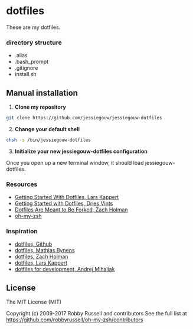 # dotfiles
These are my dotfiles.

### directory structure
* .alias
* .bash_prompt
* .gitignore
* install.sh

## Manual installation
1. __Clone my repository__
```sh
git clone https://github.com/jessiegouw/jessiegouw-dotfiles
```

2. __Change your default shell__
```sh
chsh -s /bin/jessiegouw-dotfiles
```

3. __Initialize your new jessiegouw-dotfiles configuration__

Once you open up a new terminal window, it should load jessiegouw-dotfiles.

### Resources
* [Getting Started With Dotfiles, Lars Kappert](https://medium.com/@webprolific/getting-started-with-dotfiles-43c3602fd789)
* [Getting Started with Dotfiles, Dries Vints](https://zachholman.com/2010/08/dotfiles-are-meant-to-be-forked/)
* [Dotfiles Are Meant to Be Forked, Zach Holman](https://zachholman.com/2010/08/dotfiles-are-meant-to-be-forked/)
* [oh-my-zsh](https://github.com/robbyrussell/oh-my-zsh)

### Inspiration
* [dotfiles, Github](https://dotfiles.github.io/)
* [dotfiles, Mathias Bynens](https://github.com/mathiasbynens/dotfiles)
* [dotfiles, Zach Holman](https://github.com/holman/dotfiles)
* [dotfiles, Lars Kappert](https://github.com/webpro/dotfiles)
* [dotfiles for development, Andrej Mihaliak](https://github.com/mihaliak/dotfiles)

## License
The MIT License (MIT)

Copyright (c) 2009-2017 Robby Russell and contributors
See the full list at https://github.com/robbyrussell/oh-my-zsh/contributors

